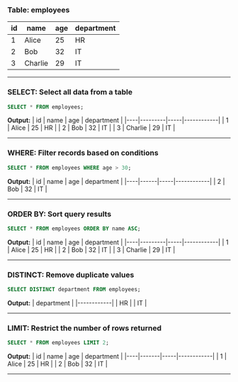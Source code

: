  
### Table: employees
| id | name      | age | department   |
|----|-----------|-----|--------------|
| 1  | Alice     | 25  | HR           |
| 2  | Bob       | 32  | IT           |
| 3  | Charlie   | 29  | IT           |

---

### SELECT: Select all data from a table
```sql
SELECT * FROM employees;
```

**Output:**
| id | name    | age | department |
|----|---------|-----|------------|
| 1  | Alice   | 25  | HR         |
| 2  | Bob     | 32  | IT         |
| 3  | Charlie | 29  | IT         |

---

### WHERE: Filter records based on conditions 
```sql
SELECT * FROM employees WHERE age > 30;
```

**Output:**
| id | name | age | department |
|----|------|-----|------------|
| 2  | Bob  | 32  | IT         |

---

### ORDER BY: Sort query results
```sql
SELECT * FROM employees ORDER BY name ASC;
```

**Output:**
| id | name    | age | department |
|----|---------|-----|------------|
| 1  | Alice   | 25  | HR         |
| 2  | Bob     | 32  | IT         |
| 3  | Charlie | 29  | IT         |

---

### DISTINCT: Remove duplicate values
```sql
SELECT DISTINCT department FROM employees;
```

**Output:**
| department |
|------------|
| HR         |
| IT         |

---

### LIMIT: Restrict the number of rows returned
```sql
SELECT * FROM employees LIMIT 2;
```

**Output:**
| id | name  | age | department |
|----|-------|-----|------------|
| 1  | Alice | 25  | HR         |
| 2  | Bob   | 32  | IT         |

--- 
